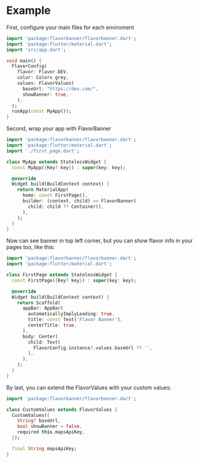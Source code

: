 # Example

First, configure your main files for each enviroment

```dart
import 'package:flavorbanner/flavorbanner.dart';
import 'package:flutter/material.dart';
import 'src/app.dart';

void main() {
  FlavorConfig(
    flavor: Flavor.DEV,
    color: Colors.grey,
    values: FlavorValues(
      baseUrl: "https://dev.com/",
      showBanner: true,
    ),
  );
  runApp(const MyApp());
}
```

Second, wrap your app with FlavorBanner

```dart
import 'package:flavorbanner/flavorbanner.dart';
import 'package:flutter/material.dart';
import './first_page.dart';

class MyApp extends StatelessWidget {
  const MyApp({Key? key}) : super(key: key);

  @override
  Widget build(BuildContext context) {
    return MaterialApp(
      home: const FirstPage(),
      builder: (context, child) => FlavorBanner(
        child: child ?? Container(),
      ),
    );
  }
}
```

Now can see banner in top left corner, but you can show flavor info in your pages too, like this:

```dart
import 'package:flavorbanner/flavorbanner.dart';
import 'package:flutter/material.dart';

class FirstPage extends StatelessWidget {
  const FirstPage({Key? key}) : super(key: key);

  @override
  Widget build(BuildContext context) {
    return Scaffold(
      appBar: AppBar(
        automaticallyImplyLeading: true,
        title: const Text('Flavor Banner'),
        centerTitle: true,
      ),
      body: Center(
        child: Text(
          FlavorConfig.instance?.values.baseUrl ?? '',
        ),
      ),
    );
  }
}
```

By last, you can extend the FlavorValues with your custom values:

```dart
import 'package:flavorbanner/flavorbanner.dart';

class CustomValues extends FlavorValues {
  CustomValues({
    String? baseUrl,
    bool showBanner = false,
    required this.mapsApiKey,
  });

  final String mapsApiKey;
}
```

